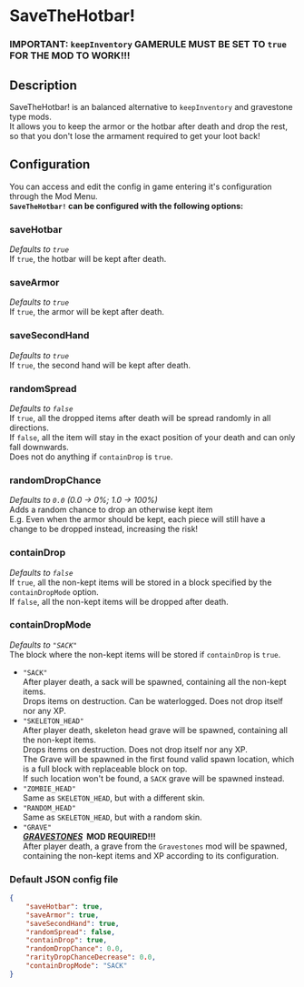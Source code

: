 # SaveTheHotbar!

### IMPORTANT: `keepInventory` GAMERULE MUST BE SET TO `true` FOR THE MOD TO WORK!!!

## Description

SaveTheHotbar! is an balanced alternative to `keepInventory` and gravestone type mods.  
It allows you to keep the armor or the hotbar after death and drop the rest, 
so that you don't lose the armament required to get your loot back!

## Configuration

You can access and edit the config in game entering it's configuration through the Mod Menu.  
**`SaveTheHotbar!` can be configured with the following options:**

### saveHotbar

*Defaults to `true`*  
If `true`, the hotbar will be kept after death.

### saveArmor

*Defaults to `true`*  
If `true`, the armor will be kept after death.

### saveSecondHand

*Defaults to `true`*  
If `true`, the second hand will be kept after death.

### randomSpread

*Defaults to `false`*  
If `true`, all the dropped items after death will be spread randomly in all directions.  
If `false`, all the item will stay in the exact position of your death and can only fall downwards.  
Does not do anything if `containDrop` is `true`.

### randomDropChance

*Defaults to `0.0` (0.0 -> 0%; 1.0 -> 100%)*  
Adds a random chance to drop an otherwise kept item  
E.g. Even when the armor should be kept, each piece will still have a change to be dropped instead, increasing the risk!  


### containDrop

*Defaults to `false`*  
If `true`, all the non-kept items will be stored in a block specified by the `containDropMode` option.  
If `false`, all the non-kept items will be dropped after death.

### containDropMode

*Defaults to `"SACK"`*  
The block where the non-kept items will be stored if `containDrop` is `true`.
- `"SACK"`  
After player death, a sack will be spawned, containing all the non-kept items.  
Drops items on destruction. Can be waterlogged. Does not drop itself nor any XP.
- `"SKELETON_HEAD"`  
After player death, skeleton head grave will be spawned, containing all the non-kept items.  
Drops items on destruction. Does not drop itself nor any XP.  
The Grave will be spawned in the first found valid spawn location, which is a full block with replaceable block on top.  
If such location won't be found, a `SACK` grave will be spawned instead.
- `"ZOMBIE_HEAD"`  
Same as `SKELETON_HEAD`, but with a different skin.
- `"RANDOM_HEAD"`  
Same as `SKELETON_HEAD`, but with a random skin.
- `"GRAVE"`  
__**[*GRAVESTONES*](https://modrinth.com/mod/pneumono_gravestones)&nbsp; MOD REQUIRED!!!**__  
After player death, a grave from the `Gravestones` mod will be spawned,  
containing the non-kept items and XP according to its configuration.

### Default JSON config file

```JSON
{
    "saveHotbar": true,
    "saveArmor": true,
    "saveSecondHand": true,
    "randomSpread": false,
    "containDrop": true,
    "randomDropChance": 0.0,
    "rarityDropChanceDecrease": 0.0,
    "containDropMode": "SACK"
}
```